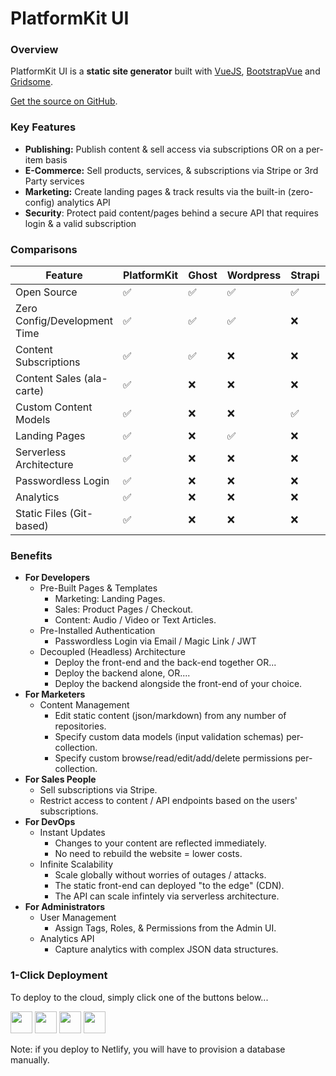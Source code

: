 # PlatformKit UI

### Overview

PlatformKit UI is a **static site generator** built with [VueJS](https://www.vuejs.org), [BootstrapVue](https://bootstrap-vue.org) and [Gridsome](https://www.gridsome.org).

[Get the source on GitHub](https://github.com/platform-kit/platformkit-ui).

### Key Features

- **Publishing:** Publish content & sell access via subscriptions OR on a per-item basis
- **E-Commerce:** Sell products, services, & subscriptions via Stripe or 3rd Party services
- **Marketing:** Create landing pages & track results via the built-in (zero-config) analytics API
- **Security**: Protect paid content/pages behind a secure API that requires login & a valid subscription

### Comparisons

| Feature                       | PlatformKit  | Ghost         | Wordpress | Strapi     | Forestry     | Contentful    | 
| ----------------------------- | ------------ | ------------- | --------- | ---------- | ------------ | ------------- |  
| Open Source                   | ✅           | ✅             | ✅        | ✅         | ❌            | ❌            |
| Zero Config/Development Time  | ✅           | ✅             | ✅        | ❌         | ❌            | ❌            |
| Content Subscriptions         | ✅           | ✅             | ❌        | ❌         | ❌            | ❌            |
| Content Sales (ala-carte)     | ✅           | ❌             | ❌        | ❌         | ❌            | ❌            |
| Custom Content Models         | ✅           | ❌             | ❌        | ✅         | ✅            | ✅            |
| Landing Pages                 | ✅           | ❌             | ✅        | ❌         | ❌            | ❌            |
| Serverless Architecture       | ✅           | ❌             | ❌        | ❌         | ✅            | ✅            |
| Passwordless Login            | ✅           | ❌             | ❌        | ❌         | ❌            | ❌            |
| Analytics                     | ✅           | ❌             | ❌        | ❌         | ❌            | ❌            |
| Static Files (Git-based)      | ✅           | ❌             | ❌        | ❌         | ✅            | ❌            |

### Benefits
- **For Developers**
  - Pre-Built Pages & Templates
    - Marketing: Landing Pages.
    - Sales: Product Pages / Checkout.
    - Content: Audio / Video or Text Articles.
  - Pre-Installed Authentication
    - Passwordless Login via Email / Magic Link / JWT    
  - Decoupled (Headless) Architecture
    - Deploy the front-end and the back-end together OR...
    - Deploy the backend alone, OR....
    - Deploy the backend alongside the front-end of your choice.
- **For Marketers**
  - Content Management
    - Edit static content (json/markdown) from any number of repositories.
    - Specify custom data models (input validation schemas) per-collection.
    - Specify custom browse/read/edit/add/delete permissions per-collection.
- **For Sales People**
  - Sell subscriptions via Stripe.
  - Restrict access to content / API endpoints based on the users' subscriptions.
- **For DevOps**
  - Instant Updates
    - Changes to your content are reflected immediately.
    - No need to rebuild the website = lower costs.
  - Infinite Scalability
    - Scale globally without worries of outages / attacks.
    - The static front-end can deployed "to the edge" (CDN).
    - The API can scale infintely via serverless architecture.
- **For Administrators**
  - User Management
    - Assign Tags, Roles, & Permissions from the Admin UI. 
  - Analytics API
    - Capture analytics with complex JSON data structures.

### 1-Click Deployment

To deploy to the cloud, simply click one of the buttons below...

<a href="https://heroku.com/deploy?template=https://github.com/platform-kit/platformkit-ui" target="_blank"><img src="https://www.herokucdn.com/deploy/button.svg" height="35"></a> <a href="https://render.com/deploy?repo=https://github.com/platform-kit/platformkit-api" target="_blank"><img src="https://render.com/images/deploy-to-render-button.svg" height="35"></a> <a href="https://cloud.digitalocean.com/apps/new?repo=https://github.com/platform-kit/platformkit-api/tree/main" target="_blank"><img src="https://www.deploytodo.com/do-btn-blue.svg" height="35"></a> <a href="https://app.netlify.com/start/deploy?repository=https://github.com/platform-kit/platformkit-ui" target="_blank"><img height="35" src="https://www.netlify.com/img/deploy/button.svg"></a> 

Note: if you deploy to Netlify, you will have to provision a database manually.



